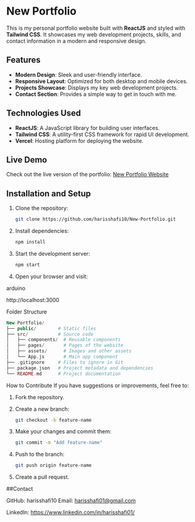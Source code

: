# New Portfolio

This is my personal portfolio website built with **ReactJS** and styled with **Tailwind CSS**. It showcases my web development projects, skills, and contact information in a modern and responsive design.

## Features

- **Modern Design**: Sleek and user-friendly interface.
- **Responsive Layout**: Optimized for both desktop and mobile devices.
- **Projects Showcase**: Displays my key web development projects.
- **Contact Section**: Provides a simple way to get in touch with me.

## Technologies Used

- **ReactJS**: A JavaScript library for building user interfaces.
- **Tailwind CSS**: A utility-first CSS framework for rapid UI development.
- **Vercel**: Hosting platform for deploying the website.

## Live Demo

Check out the live version of the portfolio: [New Portfolio Website](https://your-deployed-link.com)

## Installation and Setup

1. Clone the repository:
   ```bash
   git clone https://github.com/harisshafi10/New-Portfolio.git
2. Install dependencies:

   ```bash 
   npm install

3. Start the development server:

   ```bash
   npm start
   
4. Open your browser and visit:

arduino 

http://localhost:3000

Folder Structure
```php
New-Portfolio/
├── public/        # Static files
├── src/           # Source code
│   ├── components/  # Reusable components
│   ├── pages/       # Pages of the website
│   ├── assets/      # Images and other assets
│   └── App.js       # Main app component
├── .gitignore     # Files to ignore in Git
├── package.json   # Project metadata and dependencies
└── README.md      # Project documentation
```
How to Contribute
If you have suggestions or improvements, feel free to:

1. Fork the repository.

2. Create a new branch:

   ```bash
   git checkout -b feature-name
3. Make your changes and commit them:

   ```bash
   git commit -m "Add feature-name"
4. Push to the branch:

   ```bash
   git push origin feature-name
5. Create a pull request.

##Contact

GitHub: harisshafi10
Email: harisshafi01@gmail.com

LinkedIn: https://www.linkedin.com/in/harisshafi01/
